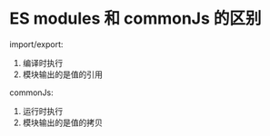 # ES modules 和 commonJs 的区别

import/export:
1. 编译时执行
2. 模块输出的是值的引用

commonJs:
1. 运行时执行
2. 模块输出的是值的拷贝
